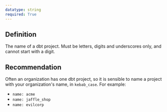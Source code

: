 ```yaml
---
datatype: string
required: True
---
```

## Definition
The name of a dbt project. Must be letters, digits and underscores only, and cannot start with a digit.

## Recommendation
Often an organization has one dbt project, so it is sensible to name a project with your organization's name, in `kebab_case`. For example:
* `name: acme`
* `name: jaffle_shop`
* `name: evilcorp`
